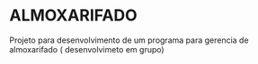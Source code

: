 # ALMOXARIFADO
Projeto para desenvolvimento de um programa para gerencia de almoxarifado ( desenvolvimeto em grupo)
